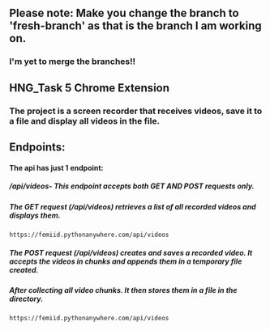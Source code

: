 ## Please note: Make you change the branch to **'fresh-branch'** as that is the branch I am working on.
### I'm yet to merge the branches!!

## HNG_Task 5 Chrome Extension
### The project is a screen recorder that receives videos, save it to a file and display all videos in the file.

## Endpoints:
#### The api has just 1 endpoint: 

##### /api/videos- This endpoint accepts both **GET** AND **POST** requests only.

##### The GET request (/api/videos) retrieves a list of all recorded videos and displays them.
`https://femiid.pythonanywhere.com/api/videos`

##### The POST request (/api/videos) creates and saves a recorded video. It accepts the videos in chunks and appends them in a temporary file created.
##### After collecting all video chunks. It then stores them in a file in the directory.
`https://femiid.pythonanywhere.com/api/videos`




